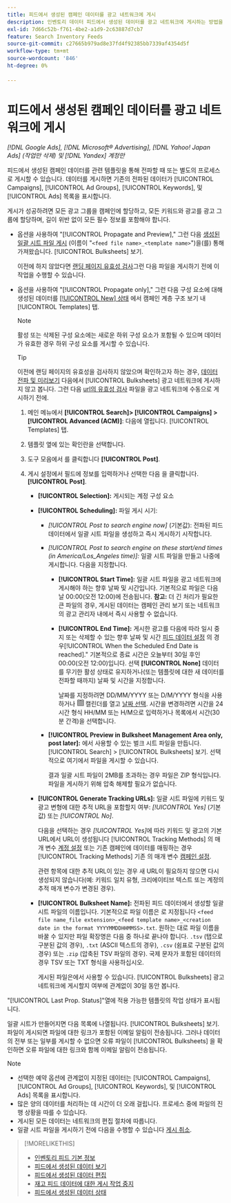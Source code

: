 ```yaml
---
title: 피드에서 생성된 캠페인 데이터를 광고 네트워크에 게시
description: 인벤토리 데이터 피드에서 생성된 데이터를 광고 네트워크에 게시하는 방법을 알아봅니다.
exl-id: 7d66c52b-f761-4be2-a1d9-2c63887d7cb7
feature: Search Inventory Feeds
source-git-commit: c27665b979ad8e37fd4f92385bb7339af4354d5f
workflow-type: tm+mt
source-wordcount: '846'
ht-degree: 0%

---
```


# 피드에서 생성된 캠페인 데이터를 광고 네트워크에 게시

*[!DNL Google Ads], [!DNL Microsoft® Advertising], [!DNL Yahoo! Japan Ads] (작업만 삭제) 및 [!DNL Yandex] 계정만*

피드에서 생성된 캠페인 데이터를 관련 템플릿을 통해 전파할 때 또는 별도의 프로세스로 게시할 수 있습니다. 데이터를 게시하면 기존의 전파된 데이터가 [!UICONTROL Campaigns], [!UICONTROL Ad Groups], [!UICONTROL Keywords], 및 [!UICONTROL Ads] 목록을 표시합니다.

게시가 성공하려면 모든 광고 그룹을 캠페인에 할당하고, 모든 키워드와 광고를 광고 그룹에 할당하며, 길이 위반 없이 모든 필수 정보를 포함해야 합니다.

* 옵션을 사용하여 &quot;[!UICONTROL Propagate and Preview],&quot; 그런 다음 [생성된 일괄 시트 파일 게시](/help/search-social-commerce/campaign-management/bulksheets/bulksheet-post.md) (이름이 &quot;`<feed file name>_<template name>`&quot;)을(를) 통해 가져왔습니다. [!UICONTROL Bulksheets] 보기.

  이전에 하지 않았다면 [랜딩 페이지 유효성 검사](/help/search-social-commerce/campaign-management/bulksheets/bulksheet-validate-landing-pages.md)그런 다음 파일을 게시하기 전에 이 작업을 수행할 수 있습니다.

* 옵션을 사용하여 &quot;[!UICONTROL Propagate only],&quot; 그런 다음 구성 요소에 대해 생성된 데이터를 [[!UICONTROL New] 상태](propagated-data-status.md) 에서 캠페인 계층 구조 보기 내 [!UICONTROL Templates] 탭.

  >[!NOTE]
  >
  >활성 또는 삭제된 구성 요소에는 새로운 하위 구성 요소가 포함될 수 있으며 데이터가 유효한 경우 하위 구성 요소를 게시할 수 있습니다.

  >[!TIP]
  >
  >이전에 랜딩 페이지의 유효성을 검사하지 않았으며 확인하고자 하는 경우, [데이터 전파 및 미리보기](feed-data-propagate.md) 다음에서 [!UICONTROL Bulksheets] 광고 네트워크에 게시하지 않고 봅니다. 그런 다음 [url의 유효성 검사](/help/search-social-commerce/campaign-management/bulksheets/bulksheet-validate-landing-pages.md) 파일을 광고 네트워크에 수동으로 게시하기 전에.

   1. 메인 메뉴에서 **[!UICONTROL Search]> [!UICONTROL Campaigns] >[!UICONTROL Advanced (ACM)]**: 다음에 열립니다. [!UICONTROL Templates] 탭.

   1. 템플릿 옆에 있는 확인란을 선택합니다.

   1. 도구 모음에서 를 클릭합니다 **[!UICONTROL Post]**.

   1. 게시 설정에서 필드에 정보를 입력하거나 선택한 다음 을 클릭합니다. **[!UICONTROL Post]**.

      * **[!UICONTROL Selection]:** 게시되는 계정 구성 요소

      * **[!UICONTROL Scheduling]:** 파일 게시 시기:

         * *[!UICONTROL Post to search engine now]* (기본값): 전파된 피드 데이터에서 일괄 시트 파일을 생성하고 즉시 게시하기 시작합니다.

         * *[!UICONTROL Post to search engine on these start/end times (in America/Los_Angeles time)]:* 일괄 시트 파일을 만들고 나중에 게시합니다. 다음을 지정합니다.

            * **[!UICONTROL Start Time]:** 일괄 시트 파일을 광고 네트워크에 게시해야 하는 향후 날짜 및 시간입니다. 기본적으로 파일은 다음 날 00:00(오전 12:00)에 전송됩니다. **참고:** 더 긴 처리가 필요한 큰 파일의 경우, 게시된 데이터는 캠페인 관리 보기 또는 네트워크의 광고 관리자 내에서 즉시 사용할 수 없습니다.

            * **[!UICONTROL End Time]:** 게시한 광고를 다음에 따라 일시 중지 또는 삭제할 수 있는 향후 날짜 및 시간 [피드 데이터 설정](feed-settings-manage.md#feed-data-settings) 의 경우[!UICONTROL When the Scheduled End Date is reached].&quot; 기본적으로 종료 시간은 오늘부터 30일 후인 00:00(오전 12:00)입니다. 선택 **[!UICONTROL None]** 데이터를 무기한 활성 상태로 유지하거나(또는 템플릿에 대한 새 데이터를 전파할 때까지) 날짜 및 시간을 지정합니다.

              날짜를 지정하려면 DD/MM/YYYY 또는 D/M/YYYY 형식을 사용하거나 ![캘린더](/help/search-social-commerce/assets/calendar.png "캘린더") 캘린더를 열고 [날짜 선택](/help/search-social-commerce/common-tasks/navigation-editing-selection/calendar.md). 시간을 변경하려면 시간을 24시간 형식 HH/MM 또는 H/M으로 입력하거나 목록에서 시간(30분 간격)을 선택합니다.

         * **[!UICONTROL Preview in Bulksheet Management Area only, post later]:** 에서 사용할 수 있는 벌크 시트 파일을 만듭니다. [!UICONTROL Search] > [!UICONTROL Bulksheets] 보기. 선택적으로 여기에서 파일을 게시할 수 있습니다.

           결과 일괄 시트 파일이 2MB를 초과하는 경우 파일은 ZIP 형식입니다. 파일을 게시하기 위해 압축 해제할 필요가 없습니다.

      * **[!UICONTROL Generate Tracking URLs]:** 일괄 시트 파일에 키워드 및 광고 변형에 대한 추적 URL을 포함할지 여부: *[!UICONTROL Yes]* (기본값) 또는 *[!UICONTROL No]*.

        다음을 선택하는 경우 *[!UICONTROL Yes]*&#x200B;에 따라 키워드 및 광고의 기본 URL에서 URL이 생성됩니다 [!UICONTROL Tracking Methods] 의 매개 변수 [계정 설정](/help/search-social-commerce/campaign-management/accounts/ad-network-account-manage.md) 또는 기존 캠페인에 데이터를 매핑하는 경우 [!UICONTROL Tracking Methods] 기존 의 매개 변수 [캠페인 설정](/help/search-social-commerce/campaign-management/campaigns/campaign-manage.md).

        관련 항목에 대한 추적 URL이 있는 경우 새 URL이 필요하지 않으면 다시 생성되지 않습니다(예: 키워드 일치 유형, 크리에이티브 텍스트 또는 계정의 추적 매개 변수가 변경된 경우).

      * **[!UICONTROL Bulksheet Name]:** 전파된 피드 데이터에서 생성할 일괄 시트 파일의 이름입니다. 기본적으로 파일 이름은 로 지정됩니다 `<feed file name_file extension>_<feed template name>_<creation date in the format YYYYMMDDHHMMSS>.txt`. 원하는 대로 파일 이름을 바꿀 수 있지만 파일 확장명은 다음 중 하나로 끝나야 합니다. `.tsv` (탭으로 구분된 값의 경우), `.txt` (ASCII 텍스트의 경우), `.csv` (쉼표로 구분된 값의 경우) 또는 `.zip` (압축된 TSV 파일의 경우). 국제 문자가 포함된 데이터의 경우 TSV 또는 TXT 형식을 사용하십시오.

        게시된 파일은에서 사용할 수 있습니다. [!UICONTROL Bulksheets] 광고 네트워크에 게시할지 여부에 관계없이 30일 동안 봅니다.

&quot;[!UICONTROL Last Prop. Status]&quot;열에 적용 가능한 템플릿의 작업 상태가 표시됩니다.

일괄 시트가 만들어지면 다음 목록에 나열됩니다. [!UICONTROL Bulksheets] 보기. 파일이 게시되면 파일에 대한 링크가 포함된 이메일 알림이 전송됩니다. 그러나 데이터의 전부 또는 일부를 게시할 수 없으면 오류 파일이 [!UICONTROL Bulksheets] 을 확인하면 오류 파일에 대한 링크와 함께 이메일 알림이 전송됩니다.

>[!NOTE]
>
>* 선택한 예약 옵션에 관계없이 지정된 데이터는 [!UICONTROL Campaigns], [!UICONTROL Ad Groups], [!UICONTROL Keywords], 및 [!UICONTROL Ads] 목록을 표시합니다.
>* 많은 양의 데이터를 처리하는 데 시간이 더 오래 걸립니다. 프로세스 중에 파일의 진행 상황을 따를 수 있습니다.
>* 게시된 모든 데이터는 네트워크의 편집 절차에 따릅니다.
>* 일괄 시트 파일을 게시하기 전에 다음을 수행할 수 있습니다 [게시 취소](/help/search-social-commerce/campaign-management/bulksheets/bulksheet-stop-job.md).

>[!MORELIKETHIS]
>
>* [인벤토리 피드 기본 정보](inventory-feeds-about.md)
>* [피드에서 생성된 데이터 보기](propagated-data-view.md)
>* [피드에서 생성된 데이터 편집](propagated-data-edit.md)
>* [재고 피드 데이터에 대한 게시 작업 중지](stop-job.md)
>* [피드에서 생성된 데이터 상태](propagated-data-status.md)
